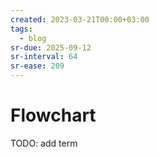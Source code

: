 ```yaml
---
created: 2023-03-21T00:00+03:00
tags:
  - blog
sr-due: 2025-09-12
sr-interval: 64
sr-ease: 209
---
```


# Flowchart

TODO: add term
